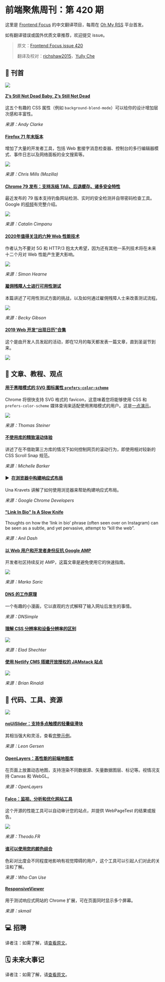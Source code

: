 # 前端聚焦周刊：第 420 期

这里是 [Frontend Focus](https://frontendfoc.us/latest) 的中文翻译项目，每周在 [Oh My RSS](https://ohmyrss.com/?fef) 平台首发。

如有翻译错误或国外优质文章推荐，欢迎提交 issue。

> 原文：[Frontend Focus issue 420](https://frontendfoc.us/issues/420)
> 
> 翻译及校对：[richshaw2015](https://github.com/richshaw2015)，[Yully Che](https://github.com/chechebecomestrong)

## 🚀 刊首

[![](https://res.cloudinary.com/cpress/image/upload/w_1280,e_sharpen:60/v1576067061/iknkklgrlvoebc8j0cep.png)](https://frontendfoc.us/link/81118/rss)

#### [Z’s Still Not Dead Baby, Z’s Still Not Dead](https://frontendfoc.us/link/81118/rss "24ways.org")

这五个有趣的 CSS 属性（例如 `background-blend-mode`）可以给你的设计增加层次感和丰富性。

*来源：Andy Clarke*

#### [Firefox 71 年末版本](https://frontendfoc.us/link/81109/rss "hacks.mozilla.org")

增加了大量的开发者工具，包括 Web 套接字消息检查器、控制台的多行编辑器模式、事件日志以及网络面板的全文搜索等。

![](https://hacks.mozilla.org/files/2019/11/multi-line-console-2.png)

*来源：Chris Mills (Mozilla)*

#### [Chrome 79 发布：支持冻结 TAB、后退缓存、诸多安全特性](https://frontendfoc.us/link/81110/rss "www.zdnet.com")

最近发布的 79 版本支持钓鱼网站检测、实时的安全检测并自带密码检查工具。Google 的[视频](https://frontendfoc.us/link/81111/rss)有完整介绍。

![](https://zdnet2.cbsistatic.com/hub/i/2019/12/10/cf53e458-2cba-4faf-adc8-eb0a208ed602/chrome-79-predictive-phishing.png)

*来源：Catalin Cimpanu*


#### [2020年值得关注的六种 Web 性能技术](https://frontendfoc.us/link/81113/rss "simonhearne.com")

作者认为不要对 5G 和 HTTP/3 抱太大希望，因为还有其他一系列技术将在未来十二个月对 Web 性能产生更大影响。

![](https://simonhearne.com/images/gsma_5g.svg)

*来源：Simon Hearne*

#### [雇佣残障人士进行可用性测试](https://frontendfoc.us/link/81114/rss "www.24a11y.com")

本篇讲述了可用性测试方面的挑战，以及如何通过雇佣残障人士来改善测试流程。

![](https://www.24a11y.com/wp-content/uploads/image1-3.png)

*来源：Becky Gibson*

#### [2019 Web 开发“出现日历”合集](https://frontendfoc.us/link/81174/rss "www.smashingmagazine.com")

这个是由开发人员发起的活动，即在12月的每天都发表一篇文章，直到圣诞节到来。

![](https://res.cloudinary.com/indysigner/image/fetch/f_auto,q_auto/w_2000/https://cloud.netlifyusercontent.com/assets/344dbf88-fdf9-42bb-adb4-46f01eedd629/13f67d4f-256f-4c2d-8137-4ed712f18b29/advent-roundup-2019.png)

## 📙 文章、教程、观点

#### [用于黑暗模式的 SVG 图标属性 `prefers-color-scheme`](https://frontendfoc.us/link/81119/rss "blog.tomayac.com")

Chrome 将很快支持 SVG 格式的 favicon，这意味着您将能够使用 CSS 和 `prefers-color-scheme` 媒体查询来适配使用黑暗模式的用户。这是[一点演示](https://frontendfoc.us/link/81120/rss)。


![](https://pbs.twimg.com/media/EJzWSAxWsAAdteb?format=png&name=small)

*来源：Thomas Steiner*

#### [不使用库的精致滚动体验](https://frontendfoc.us/link/81122/rss "24ways.org")

讲述了在不借助第三方库的情况下如何控制网页的滚动行为，即使用相对较新的 CSS Scroll Snap 规范。

*来源：Michelle Barker*

#### ▶  [在浏览器中构建响应式布局](https://frontendfoc.us/link/81123/rss "www.youtube.com")

Una Kravets 讲解了如何使用浏览器来帮助构建响应式布局。

*来源：Google Chrome Developers*

#### ["Link In Bio" Is A Slow Knife](https://frontendfoc.us/link/81124/rss "anildash.com")

Thoughts on how the ‘link in bio’ phrase (often seen over on Instagram) can be seen as a subtle, and yet pervasive, attempt to “kill the web”.

*来源：Anil Dash*

#### [以 Web 用户和开发者身份反抗 Google AMP](https://frontendfoc.us/link/81125/rss "markosaric.com")

开发者社区持续反对 AMP，这篇文章是避免使用它的快速指南。

![](https://markosaric.com/wp-content/uploads/web-that-google-wants.png)

*来源：Marko Saric*

#### [DNS 的工作原理](https://frontendfoc.us/link/81126/rss "howdns.works")

一个有趣的小漫画，它以直观的方式解释了输入网址后发生的事情。

*来源：DNSimple*

#### [理解 CSS 分辨率和设备分辨率的区别](https://frontendfoc.us/link/81127/rss "medium.com")

![](https://miro.medium.com/max/1664/0*KHm-2DbbZdno4e0m.jpeg)

*来源：Elad Shechter*

#### [使用 Netlify CMS 搭建开放授权的 JAMstack 站点](https://frontendfoc.us/link/81129/rss "dev.to")

![](https://thepracticaldev.s3.amazonaws.com/i/1g2qv2ok2q050wy6jptt.png)

*来源：Brian Rinaldi*

## 🔧 代码、工具、资源

[![](https://res.cloudinary.com/cpress/image/upload/w_1280,e_sharpen:60/nmot7xmlhvidt1obj1ke.jpg)](https://frontendfoc.us/link/81130/rss)

#### [noUiSlider：支持多点触摸的轻量级滑块](https://frontendfoc.us/link/81130/rss "github.com")

其相当强大和灵活，查看[完整示例](https://frontendfoc.us/link/81131/rss)。

*来源：Leon Gersen*

#### [OpenLayers：高性能的前端地图库](https://frontendfoc.us/link/81132/rss "openlayers.org")

在页面上放置动态地图，支持渲染不同数据源、矢量数据图层、标记等。视情况支持 Canvas 和 WebGL。

*来源：OpenLayers*

#### [Falco：监视、分析和优化网站工具](https://frontendfoc.us/link/81133/rss "github.com")

这个开源的性能工具可以自动审计您的站点，并提供 WebPageTest 的结果或报告。

![](https://camo.githubusercontent.com/72aa1064b5f2ed3205a71d926ae622cb02e931e3/68747470733a2f2f66616c636f2d6261636b75702d64622e73332e65752d776573742d332e616d617a6f6e6177732e636f6d2f66616c636f5f73637265656e73686f742e6a7067)

*来源：Theodo.FR*

#### [谁可以使用您的颜色组合](https://frontendfoc.us/link/81134/rss "whocanuse.com")

色彩对比度会不同程度地影响有视觉障碍的用户，这个工具可以引起人们对此的关注和了解。

*来源：Who Can Use*

#### [ResponsiveViewer](https://frontendfoc.us/link/81135/rss "chrome.google.com")

用于测试响应式网站的 Chrome 扩展，可在页面同时显示多个屏幕。

*来源：skmail*

## 💻 招聘

译者注：如需了解，请[查看原文](https://frontendfoc.us/issues/420)。

## 🗓 未来大事记

译者注：如需了解，请[查看原文](https://frontendfoc.us/issues/420)。
